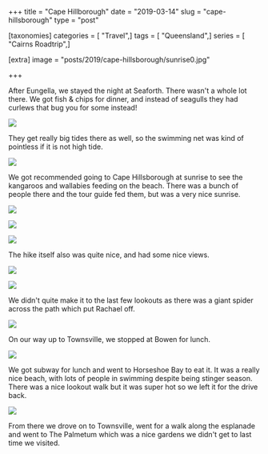 +++
title = "Cape Hillborough"
date = "2019-03-14"
slug = "cape-hillsborough"
type = "post"

[taxonomies]
categories = [ "Travel",]
tags = [ "Queensland",]
series = [ "Cairns Roadtrip",]

[extra]
image = "posts/2019/cape-hillsborough/sunrise0.jpg"

+++

After Eungella, we stayed the night at Seaforth. There wasn't a whole lot there.
We got fish & chips for dinner, and instead of seagulls they had curlews that bug you for some instead!

![](curlews.jpg)

They get really big tides there as well, so the swimming net was kind of pointless if it is not high tide.

![](seaforth.jpg)

We got recommended going to Cape Hillsborough at sunrise to see the kangaroos and wallabies feeding on the beach. There was a bunch of people there and the tour guide fed them, but was a very nice sunrise.

![](sunrise0.jpg)

![](sunrise1.jpg)

![](sunrise2.jpg)

The hike itself also was quite nice, and had some nice views.

![](hike1.jpg)

![](hike2.jpg)

We didn't quite make it to the last few lookouts as there was a giant spider across the path which put Rachael off.

![](spider.jpg)

On our way up to Townsville, we stopped at Bowen for lunch.

![](bowen-big-mango.jpg)

We got subway for lunch and went to Horseshoe Bay to eat it.
It was a really nice beach, with lots of people in swimming despite being stinger season. There was a nice lookout walk but it was super hot so we left it for the drive back.

![](horseshoe-bay.jpg)

From there we drove on to Townsville, went for a walk along the esplanade and
went to The Palmetum which was a nice gardens we didn't get to last time we visited.